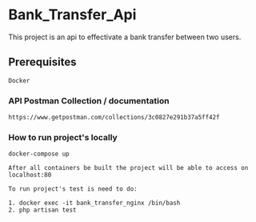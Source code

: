 # Bank_Transfer_Api

This project is an api to effectivate a bank transfer between two users.

## Prerequisites

```
Docker
```

### API Postman Collection / documentation

```
https://www.getpostman.com/collections/3c0827e291b37a5ff42f
```

### How to run project's locally

```
docker-compose up
```

```
After all containers be built the project will be able to access on localhost:80
```

```
To run project's test is need to do:

1. docker exec -it bank_transfer_nginx /bin/bash
2. php artisan test
```

